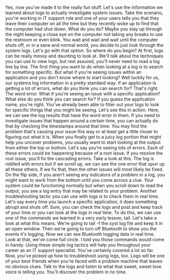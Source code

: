 Yes, now you've made it to the really fun stuff. Let's use the information we
learned about logs to actually investigate system issues. Take the scenario,
you're working in IT support role and one of your users tells you that they
leave their computer on all the time but they recently woke up to find that the
computer had shut down. What do you do? Maybe you stay up through the night
keeping a close eye on the computer not taking any breaks to use the restroom or
even blink. You wait and wait and wait until the computer shuts off, or in a
sane and normal world, you decide to just look through the system logs. Let's go
with that option. So where do you begin? At first, logs can be really messy and
daunting to look at. We'll talk about the techniques you can use to view logs,
but rest assured, you'll never need to read a log line by line. The first thing
you want to do when looking at a log is to search for something specific. But
what if you're seeing issues within an application and you don't know where to
start looking? Well luckily for us, our systems log information in a pretty
standard way. If an application is getting a lot of errors, what do you think
you can search for? That's right. The word error. What if you're seeing an issue
with a specific application? What else do you think you can search for? If you
guess the application name, you're right. You've already been able to filter out
your logs to look for specific things that you might be seeing. Let's see this
in action. Here, we can see the log results that have the word error in them. If
you need to investigate issues that happen around a certain time, you can
actually do that by checking the timestamps around that time. You may find the
problem that's causing your issue this way or at least get a little closer to
figuring out what it is. When you finally get to a juicy log portion that might
help you uncover problems, you usually want to start looking at the output from
either the top or bottom. Let's say you're seeing lots of errors. Each of these
errors could be happening because of a root issue. If you resolve the root
issue, you'll fix the cascading errors. Take a look at this. The log is riddled
with errors but if we scroll up, we can see the one error that spun up all these
others. If we fix that, then the other issues will most likely be fixed. On the
flip side, if you aren't seeing any indicators of a problem in a log, you might
want to work from the bottom until you come across a clue. Your system could be
functioning normally but when you scroll down to read the output, you see a log
entry that may be related to your problem. Another troubleshooting tactic you
can use with logs is to check them in real time. Let's say every time you launch
a specific application, it does something abrupt and shuts off. Sure, you can
check the logs and post and keep track of your time or you can look at the logs
in real time. To do this, we can use one of the commands we learned in a very
early lesson, tail. Let's take a look at what this means. We're going to tail -f
the syst log file and keep it in an open window. Then we're going to turn off
Bluetooth to show you the events it's logging. Now we can see Bluetooth logging
data in real time. Look at that, we've come full circle. I told you those
commands would come in handy. Using these simple log tactics will help you
throughout your career as an IT support specialist. You've certainly covered a
lot so far. Now, you've picked up how to troubleshoot using logs, too. Logs will
be one of your best friends when you're faced with a problem machine that leaves
no obvious clues. Talk to the logs and listen to what that sweet, sweet love
voice is telling you. You'll discover the problem in no time.